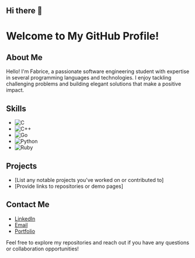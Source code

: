 ## Hi there 👋

# Welcome to My GitHub Profile!

## About Me
Hello! I'm Fabrice, a passionate software engineering student with expertise in several programming languages and technologies. I enjoy tackling challenging problems and building elegant solutions that make a positive impact.

## Skills
- ![C](https://img.shields.io/badge/-C-00599C?style=flat-square&logo=C&logoColor=white)
- ![C++](https://img.shields.io/badge/-C++-00599C?style=flat-square&logo=c%2B%2B&logoColor=white)
- ![Go](https://img.shields.io/badge/-Go-00ADD8?style=flat-square&logo=go&logoColor=white)
- ![Python](https://img.shields.io/badge/-Python-3776AB?style=flat-square&logo=python&logoColor=white)
- ![Ruby](https://img.shields.io/badge/-Ruby-CC342D?style=flat-square&logo=ruby&logoColor=white)

## Projects
- [List any notable projects you've worked on or contributed to]
- [Provide links to repositories or demo pages]

## Contact Me
- [LinkedIn](https://www.linkedin.com/in/fabrice-renard-94b366204/)
- [Email](mailto:your.email@example.com)
- [Portfolio](https://github.com/fabricerenard12)

Feel free to explore my repositories and reach out if you have any questions or collaboration opportunities!

